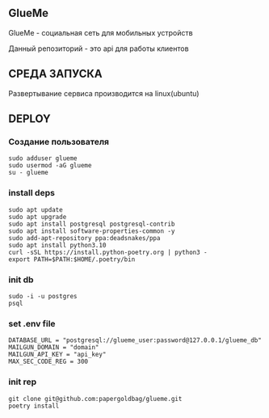 <a>GlueMe</a>
------------
<p>GlueMe - социальная сеть для мобильных устройств</p>
<p>Данный репозиторий - это api для работы клиентов</p>


СРЕДА ЗАПУСКА
------------
Развертывание сервиса производится на linux(ubuntu)


DEPLOY
------------

### Создание пользователя
~~~
sudo adduser glueme
sudo usermod -aG glueme
su - glueme
~~~

### install deps 
~~~
sudo apt update
sudo apt upgrade
sudo apt install postgresql postgresql-contrib
sudo apt install software-properties-common -y
sudo add-apt-repository ppa:deadsnakes/ppa
sudo apt install python3.10
curl -sSL https://install.python-poetry.org | python3 -
export PATH=$PATH:$HOME/.poetry/bin
~~~

### init db
~~~
sudo -i -u postgres
psql
~~~

### set .env file
~~~
DATABASE_URL = "postgresql://glueme_user:password@127.0.0.1/glueme_db"
MAILGUN_DOMAIN = "domain"
MAILGUN_API_KEY = "api_key"
MAX_SEC_CODE_REG = 300
~~~

### init rep
~~~
git clone git@github.com:papergoldbag/glueme.git
poetry install
~~~

